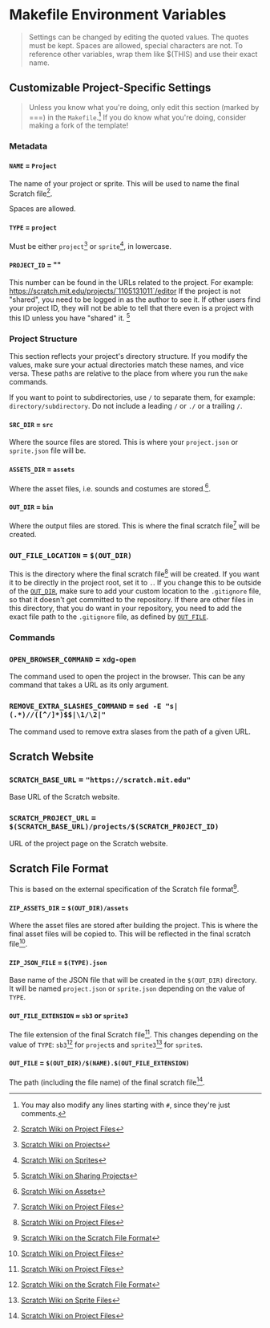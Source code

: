 # Makefile Environment Variables

> Settings can be changed by editing the quoted values. The quotes must be kept. Spaces are allowed, special characters are not. To reference other variables, wrap them like $(THIS) and use their exact name.

## Customizable Project-Specific Settings

> Unless you know what you're doing, only edit this section (marked by ===) in the `Makefile`.[^1] If you do know what you're doing, consider making a fork of the template!

### Metadata

#### `NAME` = `Project`

The name of your project or sprite. This will be used to name the final Scratch file[^6].

Spaces are allowed.

#### `TYPE` = `project`

Must be either `project`[^2] or `sprite`[^3], in lowercase.

#### `PROJECT_ID` = ""

This number can be found in the URLs related to the project. For example: <a href="https://scratch.mit.edu/projects/1105131011/editor" target="_blank"> https://scratch.mit.edu/projects/`1105131011`/editor</a> If the project is not "shared", you need to be logged in as the author to see it. If other users find your project ID, they will not be able to tell that there even is a project with this ID unless you have "shared" it. [^4]

### Project Structure

This section reflects your project's directory structure. If you modify the values, make sure your actual directories match these names, and vice versa. These paths are relative to the place from where you run the `make` commands.

If you want to point to subdirectories, use `/` to separate them, for example: `directory/subdirectory`. Do not include a leading `/` or `./` or a trailing `/`.

#### `SRC_DIR` = `src`

Where the source files are stored. This is where your `project.json` or `sprite.json` file will be.

#### `ASSETS_DIR` = `assets`

Where the asset files, i.e. sounds and costumes are stored.[^5].

#### `OUT_DIR` = `bin`

Where the output files are stored. This is where the final scratch file[^6] will be created.

### `OUT_FILE_LOCATION` = `$(OUT_DIR)`

This is the directory where the final scratch file[^6] will be created. If you want it to be directly in the project root, set it to `.`. If you change this to be outside of the [`OUT_DIR`](#out_dir), make sure to add your custom location to the `.gitignore` file, so that it doesn't get committed to the repository. If there are other files in this directory, that you do want in your repository, you need to add the exact file path to the `.gitignore` file, as defined by [`OUT_FILE`](#out_file).

### Commands

### `OPEN_BROWSER_COMMAND` = `xdg-open`

The command used to open the project in the browser. This can be any command that takes a URL as its only argument.

### `REMOVE_EXTRA_SLASHES_COMMAND` = `sed -E "s|(.*)//([^/]*)$$|\1/\2|"`
The command used to remove extra slases from the path of a given URL.

## Scratch Website

### `SCRATCH_BASE_URL` = `"https://scratch.mit.edu"`

Base URL of the Scratch website.

### `SCRATCH_PROJECT_URL` = `$(SCRATCH_BASE_URL)/projects/$(SCRATCH_PROJECT_ID)`

URL of the project page on the Scratch website.

## Scratch File Format

This is based on the external specification of the Scratch file format[^7].

#### `ZIP_ASSETS_DIR` = `$(OUT_DIR)/assets`

Where the asset files are stored after building the project. This is where the final asset files will be copied to. This will be reflected in the final scratch file[^6].

#### `ZIP_JSON_FILE` = `$(TYPE).json`

Base name of the JSON file that will be created in the `$(OUT_DIR)` directory. It will be named `project.json` or `sprite.json` depending on the value of `TYPE`.

#### `OUT_FILE_EXTENSION` ≈ `sb3` or `sprite3`

The file extension of the final Scratch file[^6]. This changes depending on the value of `TYPE`: `sb3`[^7] for `project`s and `sprite3`[^8] for `sprite`s.

#### `OUT_FILE` = `$(OUT_DIR)/$(NAME).$(OUT_FILE_EXTENSION)`

The path (including the file name) of the final scratch file[^6].

[^1]: You may also modify any lines starting with `#`, since they're just comments.
[^2]: [Scratch Wiki on Projects](https://en.scratch-wiki.info/wiki/Project)
[^3]: [Scratch Wiki on Sprites](https://en.scratch-wiki.info/wiki/Sprite)
[^4]: [Scratch Wiki on Sharing Projects](https://en.scratch-wiki.info/wiki/Sharing_projects)
[^5]: [Scratch Wiki on Assets](https://en.scratch-wiki.info/wiki/Scratch_File_Frmat#Assets)
[^7]: [Scratch Wiki on the Scratch File Format](https://en.scratch-wiki.info/wiki/Scratch_File_Format)
[^6]: [Scratch Wiki on Project Files](https://en.scratch-wiki.info/wiki/Scratch_File_Format#Project_Files)
[^8]: [Scratch Wiki on Sprite Files](https://en.scratch-wiki.info/wiki/Scratch_File_Format#Sprite_Files)
